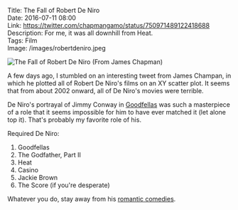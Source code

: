 Title: The Fall of Robert De Niro  
Date: 2016-07-11 08:00  
Link: https://twitter.com/chapmangamo/status/750971489122418688  
Description: For me, it was all downhill from Heat.  
Tags: Film  
Image: /images/robertdeniro.jpeg  

![The Fall of Robert De Niro (From James Chapman)][1]

A few days ago, I stumbled on an interesting tweet from James Champan, in which he plotted all of Robert De Niro's films on an XY scatter plot. It seems that from about 2002 onward, all of De Niro's movies were terrible.

De Niro's portrayal of Jimmy Conway in [Goodfellas][2] was such a masterpiece of a role that it seems impossible for him to have ever matched it (let alone top it). That's probably my favorite role of his.

Required De Niro:

1. Goodfellas
2. The Godfather, Part II
3. Heat
4. Casino
5. Jackie Brown
6. The Score (if you're desperate)

Whatever you do, stay away from his [romantic comedies][3].

[1]: /images/robertdeniro.jpeg "Image tweeted from James Chapman, illustrating the apparent drop in quality of De Niro's movies after 2002."
[2]: https://en.wikipedia.org/wiki/Goodfellas "Wikipedia: Goodfellas"
[3]: https://www.rottentomatoes.com/m/the_intern/